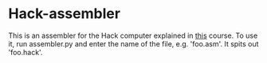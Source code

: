 # Hack-assembler
This is an assembler for the Hack computer explained in [this](https://www.nand2tetris.org/) course.
To use it, run assembler.py and enter the name of the file, e.g. 'foo.asm'.
It spits out 'foo.hack'.
